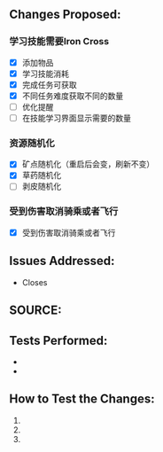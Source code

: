 <!-- First of all, THANK YOU for your contribution. -->

## Changes Proposed:
### 学习技能需要Iron Cross
- [x] 添加物品
- [x] 学习技能消耗
- [x] 完成任务可获取
- [x] 不同任务难度获取不同的数量
- [ ] 优化提醒
- [ ] 在技能学习界面显示需要的数量
### 资源随机化
- [x] 矿点随机化（重启后会变，刷新不变）
- [x] 草药随机化
- [ ] 剥皮随机化
### 受到伤害取消骑乘或者飞行
- [x] 受到伤害取消骑乘或者飞行

## Issues Addressed:
<!-- If your fix has a relating issue, link it below -->
- Closes

## SOURCE:
<!-- If you can, include a source that can strengthen your claim -->

## Tests Performed:
<!-- Does it build without errors? Did you test in-game? What did you test? On which OS did you test? Describe any other tests performed -->
- 
- 


## How to Test the Changes:
<!-- Describe in a detailed step-by-step order how to test the changes -->

1.
2.
3.
